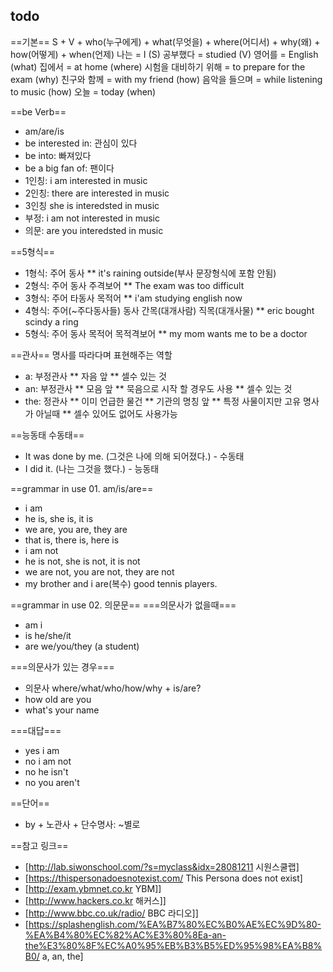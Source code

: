 ## todo

==기본==
<source>
S + V + who(누구에게) + what(무엇을) + where(어디서) + why(왜) + how(어떻게) + when(언제)
나는 = I (S)
공부했다 = studied (V)
영어를 = English (what)
집에서 = at home (where)
시험을 대비하기 위해 = to prepare for the exam (why)
친구와 함께 = with my friend (how)
음악을 들으며 = while listening to music (how)
오늘 = today (when)
</source>

==be Verb==
* am/are/is
* be interested in: 관심이 있다
* be into: 빠져있다
* be a big fan of: 팬이다
* 1인칭: i am interested in music
* 2인칭: there are interested in music
* 3인칭 she is interedsted in music
* 부정: i am not interested in music
* 의문: are you interedsted in music

==5형식==
* 1형식: 주어 동사
  ** it's raining outside(부사 문장형식에 포함 안됨)
* 2형식: 주어 동사 주격보어
  ** The exam was too difficult
* 3형식: 주어 타동사 목적어
  ** i'am studying english now
* 4형식: 주어(~주다동사들) 동사 간목(대개사람) 직목(대개사물)
  ** eric bought scindy a ring
* 5형식: 주어 동사 목적어 목적격보어
  ** my mom wants me to be a doctor

==관사==
명사를 따라다며 표현해주는 역할
* a: 부정관사
  ** 자음 앞
  ** 셀수 있는 것
* an: 부정관사
  ** 모음 앞
  ** 묵음으로 시작 할 경우도 사용
  ** 셀수 있는 것
* the: 정관사
  ** 이미 언급한 물건
  ** 기관의 명칭 앞
  ** 특정 사물이지만 고유 명사가 아닐때
  ** 셀수 있어도 없어도 사용가능

==능동태 수동태==
* It was done by me. (그것은 나에 의해 되어졌다.) - 수동태
* I did it. (나는 그것을 했다.) - 능동태

==grammar in use 01. am/is/are==
* i am
* he is, she is, it is
* we are, you are, they are
* that is, there is, here is
* i am not
* he is not, she is not, it is not
* we are not, you are not, they are not
* my brother and i are(복수) good tennis players.

==grammar in use 02. 의문문==
===의문사가 없을때===
* am i
* is he/she/it
* are we/you/they (a student)

===의문사가 있는 경우===
* 의문사 where/what/who/how/why + is/are?
* how old are you
* what's your name

===대답===
* yes i am
* no i am not
* no he isn't
* no you aren't

==단어==
* by + 노관사 + 단수명사: ~별로

==참고 링크==
* [http://lab.siwonschool.com/?s=myclass&idx=28081211 시원스쿨랩]
* [https://thispersonadoesnotexist.com/ This Persona does not exist]
* [http://exam.ybmnet.co.kr YBM]]
* [http://www.hackers.co.kr 해커스]]
* [http://www.bbc.co.uk/radio/ BBC 라디오]]
* [https://splashenglish.com/%EA%B7%80%EC%B0%AE%EC%9D%80-%EA%B4%80%EC%82%AC%E3%80%8Ea-an-the%E3%80%8F%EC%A0%95%EB%B3%B5%ED%95%98%EA%B8%B0/ a, an, the]
